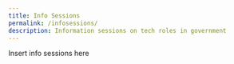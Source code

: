 ```yaml
---
title: Info Sessions
permalink: /infosessions/
description: Information sessions on tech roles in government
---
```

Insert info sessions here